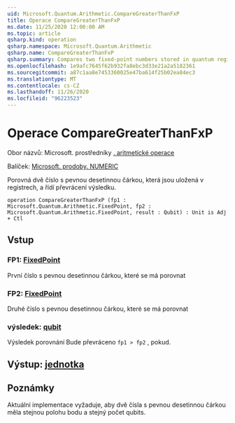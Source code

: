 ```yaml
---
uid: Microsoft.Quantum.Arithmetic.CompareGreaterThanFxP
title: Operace CompareGreaterThanFxP
ms.date: 11/25/2020 12:00:00 AM
ms.topic: article
qsharp.kind: operation
qsharp.namespace: Microsoft.Quantum.Arithmetic
qsharp.name: CompareGreaterThanFxP
qsharp.summary: Compares two fixed-point numbers stored in quantum registers, and controls a flip on the result.
ms.openlocfilehash: 1e9afc7645f62b932fa8ebc3d33e21a2a5182361
ms.sourcegitcommit: a87c1aa8e7453360025e47ba614f25b02ea84ec3
ms.translationtype: MT
ms.contentlocale: cs-CZ
ms.lasthandoff: 11/26/2020
ms.locfileid: "96223523"
---
```

# <a name="comparegreaterthanfxp-operation"></a>Operace CompareGreaterThanFxP

Obor názvů: Microsoft. prostředníky [. aritmetické operace](xref:Microsoft.Quantum.Arithmetic)

Balíček: [Microsoft. prodoby. NUMERIC](https://nuget.org/packages/Microsoft.Quantum.Numerics)


Porovná dvě číslo s pevnou desetinnou čárkou, která jsou uložená v registrech, a řídí převrácení výsledku.

```qsharp
operation CompareGreaterThanFxP (fp1 : Microsoft.Quantum.Arithmetic.FixedPoint, fp2 : Microsoft.Quantum.Arithmetic.FixedPoint, result : Qubit) : Unit is Adj + Ctl
```


## <a name="input"></a>Vstup

### <a name="fp1--fixedpoint"></a>FP1: [FixedPoint](xref:Microsoft.Quantum.Arithmetic.FixedPoint)

První číslo s pevnou desetinnou čárkou, které se má porovnat


### <a name="fp2--fixedpoint"></a>FP2: [FixedPoint](xref:Microsoft.Quantum.Arithmetic.FixedPoint)

Druhé číslo s pevnou desetinnou čárkou, které se má porovnat


### <a name="result--qubit"></a>výsledek: [qubit](xref:microsoft.quantum.lang-ref.qubit)

Výsledek porovnání Bude převráceno `fp1 > fp2` , pokud.



## <a name="output--unit"></a>Výstup: [jednotka](xref:microsoft.quantum.lang-ref.unit)



## <a name="remarks"></a>Poznámky

Aktuální implementace vyžaduje, aby dvě čísla s pevnou desetinnou čárkou měla stejnou polohu bodu a stejný počet qubits.